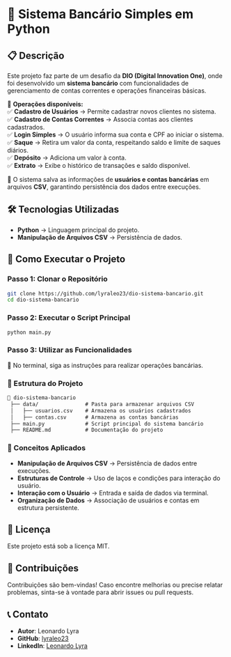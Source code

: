 # 🏦 Sistema Bancário Simples em Python

## 📋 Descrição

Este projeto faz parte de um desafio da **DIO (Digital Innovation One)**, onde foi desenvolvido um **sistema bancário** com funcionalidades de gerenciamento de contas correntes e operações financeiras básicas.

🔹 **Operações disponíveis:**  
✅ **Cadastro de Usuários** → Permite cadastrar novos clientes no sistema.  
✅ **Cadastro de Contas Correntes** → Associa contas aos clientes cadastrados.  
✅ **Login Simples** → O usuário informa sua conta e CPF ao iniciar o sistema.  
✅ **Saque** → Retira um valor da conta, respeitando saldo e limite de saques diários.  
✅ **Depósito** → Adiciona um valor à conta.  
✅ **Extrato** → Exibe o histórico de transações e saldo disponível.  

📌 O sistema salva as informações de **usuários e contas bancárias** em arquivos **CSV**, garantindo persistência dos dados entre execuções.  

## 🛠️ Tecnologias Utilizadas

- **Python** → Linguagem principal do projeto.  
- **Manipulação de Arquivos CSV** → Persistência de dados.  

## 🚀 Como Executar o Projeto

### Passo 1: Clonar o Repositório
```bash
git clone https://github.com/lyraleo23/dio-sistema-bancario.git
cd dio-sistema-bancario
```

### Passo 2: Executar o Script Principal
```bash
python main.py
```

### Passo 3: Utilizar as Funcionalidades
📌 No terminal, siga as instruções para realizar operações bancárias.

### 📄 Estrutura do Projeto  
```markdown
📂 dio-sistema-bancario  
 ├── data/               # Pasta para armazenar arquivos CSV  
 │   ├── usuarios.csv    # Armazena os usuários cadastrados  
 │   ├── contas.csv      # Armazena as contas bancárias  
 ├── main.py             # Script principal do sistema bancário  
 ├── README.md           # Documentação do projeto  
```

### 🧠 Conceitos Aplicados

- **Manipulação de Arquivos CSV** → Persistência de dados entre execuções.  
- **Estruturas de Controle** → Uso de laços e condições para interação do usuário.  
- **Interação com o Usuário** → Entrada e saída de dados via terminal.  
- **Organização de Dados** → Associação de usuários e contas em estrutura persistente.

## 📄 Licença

Este projeto está sob a licença MIT.

## 🤝 Contribuições

Contribuições são bem-vindas! Caso encontre melhorias ou precise relatar problemas, sinta-se à vontade para abrir issues ou pull requests.

## 📞 Contato

- **Autor**: Leonardo Lyra  
- **GitHub**: [lyraleo23](https://github.com/lyraleo23)  
- **LinkedIn**: [Leonardo Lyra](https://www.linkedin.com/in/leonardo-lyra/)  

